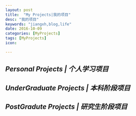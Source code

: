 ```yaml
---
layout: post
title:  "My Projects|我的项目"
desc: "我的项目"
keywords: "jiangxh,blog,life"
date: 2016-10-09
categories: [MyProjects]
tags: [MyProjects]
icon: 

---
```


## ***Personal Projects | 个人学习项目***

## ***UnderGraduate Projects | 本科阶段项目***

## ***PostGradute Projects | 研究生阶段项目***

